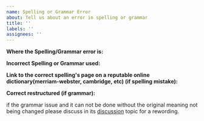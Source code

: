 ```yaml
---
name: Spelling or Grammar Error
about: Tell us about an error in spelling or grammar
title: ''
labels: ''
assignees: ''
---
```


**Where the Spelling/Grammar error is:**

**Incorrect Spelling or Grammar used:**

**Link to the correct spelling's page on a reputable online dictionary(merriam-webster, cambridge, etc) (if spelling mistake):**

**Correct restructured (if grammar):**

if the grammar issue and it can not be done without the original meaning not being changed please discuss in its [discussion](https://github.com/aiming-taxonomy/aiming-taxonomy/discussions/) topic for a rewording.
